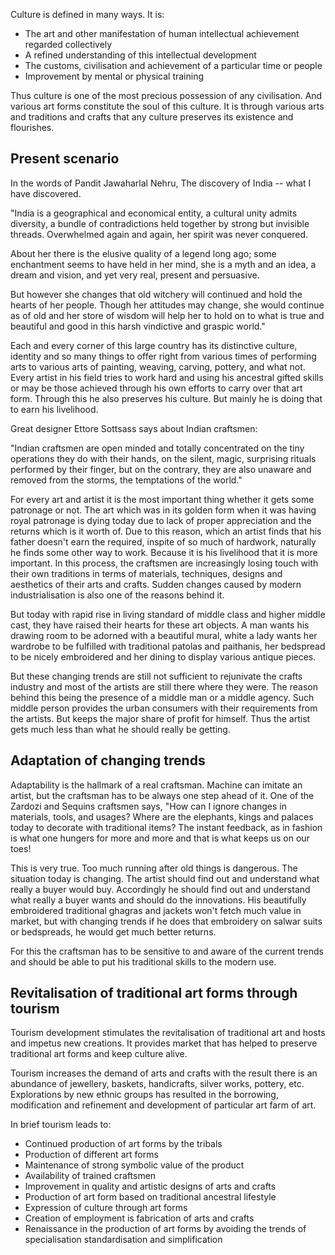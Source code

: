 Culture is defined in many ways. It is:

- The art and other manifestation of human intellectual achievement regarded collectively
- A refined understanding of this intellectual development
- The customs, civilisation and achievement of a particular time or people
- Improvement by mental or physical training

Thus culture is one of the most precious possession of any civilisation. And various art forms constitute the soul of this culture. It is through various arts and traditions and crafts that any culture preserves its existence and flourishes.

## Present scenario

In the words of Pandit Jawaharlal Nehru, The discovery of India -- what I have discovered. 

"India is a geographical and economical entity, a cultural unity admits diversity, a bundle of contradictions held together by strong but invisible threads. Overwhelmed again and again, her spirit was never conquered.

About her there is the elusive quality of a legend long ago; some enchantment seems to have held in her mind, she is a myth and an idea, a dream and vision, and yet very real, present and persuasive.

But however she changes that old witchery will continued and hold the hearts of her people. Though her attitudes may change, she would continue as of old and her store of wisdom will help her to hold on to what is true and beautiful and good in this harsh vindictive and graspic world."

Each and every corner of this large country has its distinctive culture, identity and so many things to offer right from various times of performing arts to various arts of painting, weaving, carving, pottery, and what not. Every artist in his field tries to work hard and using his ancestral gifted skills or may be those achieved through his own efforts to carry over that art form. Through this he also preserves his culture. But mainly he is doing that to earn his livelihood.

Great designer Ettore Sottsass says about Indian craftsmen:

"Indian craftsmen are open minded and totally concentrated on the tiny operations they do with their hands, on the silent, magic, surprising rituals performed by their finger, but on the contrary, they are also unaware and removed from the storms, the temptations of the world."

For every art and artist it is the most important thing whether it gets some patronage or not. The art which was in its golden form when it was having royal patronage is dying today due to lack of proper appreciation and the returns which is it worth of. Due to this reason, which an artist finds that his father doesn't earn the required, inspite of so much of hardwork, naturally he finds some other way to work. Because it is his livelihood that it is more important. In this process, the craftsmen are increasingly losing touch with their own traditions in terms of materials, techniques, designs and aesthetics of their arts and crafts. Sudden changes caused by modern industrialisation is also one of the reasons behind it.

But today with rapid rise in living standard of middle class and higher middle cast, they have raised their hearts for these art objects. A man wants his drawing room to be adorned with a beautiful mural, white a lady wants her wardrobe to be fulfilled with traditional patolas and paithanis, her bedspread to be nicely embroidered and her dining to display various antique pieces.

But these changing trends are still not sufficient to rejunivate the crafts industry and most of the artists are still there where they were. The reason behind this being the presence of a middle man or a middle agency. Such middle person provides the urban consumers with their requirements from the artists. But keeps the major share of profit for himself. Thus the artist gets much less than what he should really be getting.

## Adaptation of changing trends

Adaptability is the hallmark of a real craftsman. Machine can imitate an artist, but the craftsman has to be always one step ahead of it. One of the Zardozi and Sequins craftsmen says, "How can I ignore changes in materials, tools, and usages? Where are the elephants, kings and palaces today to decorate with traditional items? The instant feedback, as in fashion is what one hungers for more and more and that is what keeps us on our toes!

This is very true. Too much running after old things is dangerous. The situation today is changing. The artist should find out and understand what really a buyer would buy. Accordingly he should find out and understand what really a buyer wants and should do the innovations. His beautifully embroidered traditional ghagras and jackets won't fetch much value in market, but with changing trends if he does that embroidery on salwar suits or bedspreads, he would get much better returns.

For this the craftsman has to be sensitive to and aware of the current trends and should be able to put his traditional skills to the modern use.

## Revitalisation of traditional art forms through tourism

Tourism development stimulates the revitalisation of traditional art and hosts and impetus new creations. It provides market that has helped to preserve traditional art forms and keep culture alive.

Tourism increases the demand of arts and crafts with the result there is an abundance of jewellery, baskets, handicrafts, silver works, pottery, etc. Explorations by new ethnic groups has resulted in the borrowing, modification and refinement and development of particular art farm of art.

In brief tourism leads to:

- Continued production of art forms by the tribals
- Production of different art forms
- Maintenance of strong symbolic value of the product
- Availability of trained craftsmen
- Improvement in quality and artistic designs of arts and crafts
- Production of art form based on traditional ancestral lifestyle
- Expression of culture through art forms
- Creation of employment is fabrication of arts and crafts
- Renaissance in the production of art forms by avoiding the trends of specialisation standardisation and simplification

